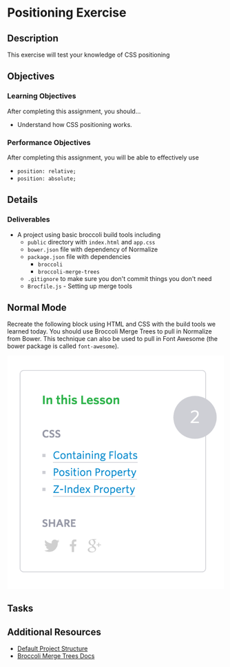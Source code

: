 # Positioning Exercise

## Description

This exercise will test your knowledge of CSS positioning

## Objectives

### Learning Objectives

After completing this assignment, you should…

* Understand how CSS positioning works.

### Performance Objectives

After completing this assignment, you will be able to effectively use

* `position: relative;`
* `position: absolute;`

## Details

### Deliverables

* A project using basic broccoli build tools including
  - `public` directory with `index.html` and `app.css`
  - `bower.json` file with dependency of Normalize
  - `package.json` file with dependencies
    *	`broccoli`
    *	`broccoli-merge-trees`
  - `.gitignore` to make sure you don't commit things you don't need
  - `Brocfile.js` - Setting up merge tools


## Normal Mode

Recreate the following block using HTML and CSS with the build tools we learned today.
You should use Broccoli Merge Trees to pull in Normalize from Bower.
This technique can also be used to pull in Font Awesome (the bower package is called `font-awesome`).

![Exercise](exercise.png)

## Tasks

## Additional Resources

* [Default Project Structure](https://github.com/broccolijs/broccoli-merge-trees)
* [Broccoli Merge Trees Docs](https://github.com/broccolijs/broccoli-merge-trees)
